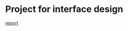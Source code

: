 # Project for interface design

[report](https://github.com/v1szk1s/interface_design/blob/main/docs/report.md)
